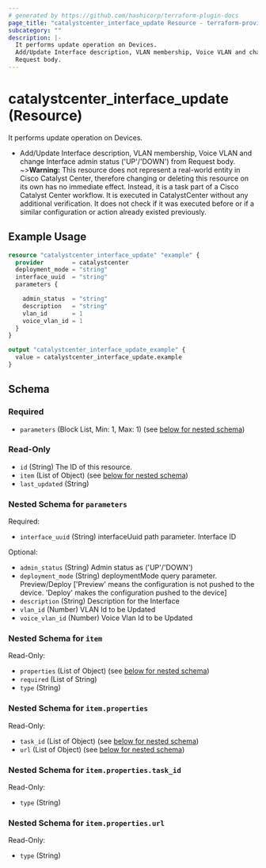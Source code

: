 ```yaml
---
# generated by https://github.com/hashicorp/terraform-plugin-docs
page_title: "catalystcenter_interface_update Resource - terraform-provider-catalystcenter"
subcategory: ""
description: |-
  It performs update operation on Devices.
  Add/Update Interface description, VLAN membership, Voice VLAN and change Interface admin status ('UP'/'DOWN') from
  Request body.
---
```


# catalystcenter_interface_update (Resource)

It performs update operation on Devices.

- Add/Update Interface description, VLAN membership, Voice VLAN and change Interface admin status ('UP'/'DOWN') from
Request body.
~>**Warning:**
This resource does not represent a real-world entity in Cisco Catalyst Center, therefore changing or deleting this resource on its own has no immediate effect.
Instead, it is a task part of a Cisco Catalyst Center workflow. It is executed in CatalystCenter without any additional verification. It does not check if it was executed before or if a similar configuration or action already existed previously.

## Example Usage

```terraform
resource "catalystcenter_interface_update" "example" {
  provider        = catalystcenter
  deployment_mode = "string"
  interface_uuid  = "string"
  parameters {

    admin_status  = "string"
    description   = "string"
    vlan_id       = 1
    voice_vlan_id = 1
  }
}

output "catalystcenter_interface_update_example" {
  value = catalystcenter_interface_update.example
}
```

<!-- schema generated by tfplugindocs -->
## Schema

### Required

- `parameters` (Block List, Min: 1, Max: 1) (see [below for nested schema](#nestedblock--parameters))

### Read-Only

- `id` (String) The ID of this resource.
- `item` (List of Object) (see [below for nested schema](#nestedatt--item))
- `last_updated` (String)

<a id="nestedblock--parameters"></a>
### Nested Schema for `parameters`

Required:

- `interface_uuid` (String) interfaceUuid path parameter. Interface ID

Optional:

- `admin_status` (String) Admin status as ('UP'/'DOWN')
- `deployment_mode` (String) deploymentMode query parameter. Preview/Deploy ['Preview' means the configuration is not pushed to the device. 'Deploy' makes the configuration pushed to the device]
- `description` (String) Description for the Interface
- `vlan_id` (Number) VLAN Id to be Updated
- `voice_vlan_id` (Number) Voice Vlan Id to be Updated


<a id="nestedatt--item"></a>
### Nested Schema for `item`

Read-Only:

- `properties` (List of Object) (see [below for nested schema](#nestedobjatt--item--properties))
- `required` (List of String)
- `type` (String)

<a id="nestedobjatt--item--properties"></a>
### Nested Schema for `item.properties`

Read-Only:

- `task_id` (List of Object) (see [below for nested schema](#nestedobjatt--item--properties--task_id))
- `url` (List of Object) (see [below for nested schema](#nestedobjatt--item--properties--url))

<a id="nestedobjatt--item--properties--task_id"></a>
### Nested Schema for `item.properties.task_id`

Read-Only:

- `type` (String)


<a id="nestedobjatt--item--properties--url"></a>
### Nested Schema for `item.properties.url`

Read-Only:

- `type` (String)
